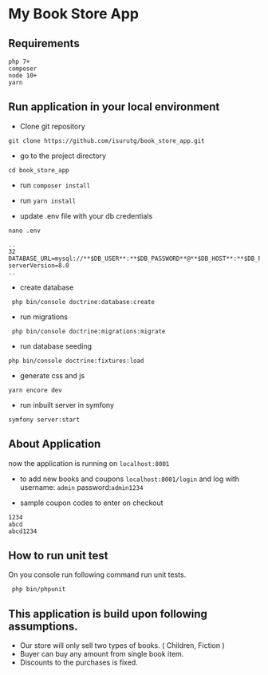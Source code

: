 # My Book Store App

## Requirements

```
php 7+
composer
node 10+
yarn
```

## Run application in your local environment

* Clone git repository
````
git clone https://github.com/isurutg/book_store_app.git
````

* go to the project directory
```$xslt
cd book_store_app
```

* run `composer install`

* run `yarn install`

* update .env file with your db credentials
```$xslt
nano .env

..
32 DATABASE_URL=mysql://**$DB_USER**:**$DB_PASSWORD**@**$DB_HOST**:**$DB_PORT**/book_store_app?serverVersion=8.0
..
```

* create database
```
 php bin/console doctrine:database:create
```

* run migrations
```$xslt
 php bin/console doctrine:migrations:migrate
```

* run database seeding
```$xslt
php bin/console doctrine:fixtures:load
```

* generate css and js
```$xslt
yarn encore dev
```

* run inbuilt server in symfony
```$xslt
symfony server:start
```

## About Application

now the  application is running on `localhost:8001`

* to add new books and coupons `localhost:8001/login` and log with username: `admin` password:`admin1234`

* sample coupon codes to enter on checkout
```$xslt
1234
abcd
abcd1234
```

## How to run unit test

On you console run following command run unit tests.
```$xslt
 php bin/phpunit
```

## This application is build upon following assumptions.

* Our store will only sell two types of books. ( Children, Fiction )
* Buyer can buy any amount from single book item.
* Discounts to the purchases is fixed.